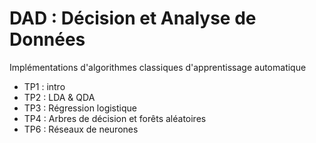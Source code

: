 # DAD : Décision et Analyse de Données
Implémentations d'algorithmes classiques d'apprentissage automatique

- TP1 : intro
- TP2 : LDA & QDA
- TP3 : Régression logistique
- TP4 : Arbres de décision et forêts aléatoires
- TP6 : Réseaux de neurones

